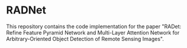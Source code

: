 # RADNet
This repository contains the code implementation for the paper "RADet: Refine Feature Pyramid Network and Multi-Layer Attention Network for Arbitrary-Oriented Object Detection of Remote Sensing Images".
